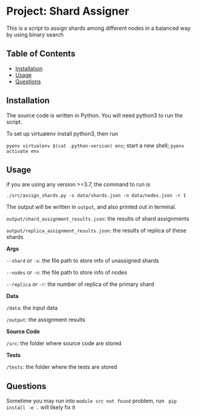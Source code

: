 # Project: Shard Assigner

This is a script to assign shards among different nodes in a balanced way by using binary search

## Table of Contents

- [Installation](#installation)
- [Usage](#usage)
- [Questions](#questions)


## Installation

The source code is written in Python. You will need python3 to run the script.

To set up  virtualenv install python3, then run

`pyenv virtualenv $(cat .python-version) env`; start a new shell; `pyenv activate env`

## Usage

if you are using any version >=3.7, the command to run is

```
./src/assign_shards.py -s data/shards.json -n data/nodes.json -r 1

```

The output will be written in `output`, and also printed out in terminal.

`output/shard_assignment_results.json`: the results of shard assignments

`output/replica_assignment_results.json`: the results of replica of these shards

**Args**

`--shard` or `-s`: the file path to store  info of unassigned shards 

`--nodes` or `-n`: the file path to store info of nodes

`--replica` or `-r`: the number of replica of the primary shard

**Data**

`/data`: the input data

`/output`: the assignment results

**Source Code**

`/src`: the folder where source code are stored

**Tests**

`/tests`: the folder where the tests are stored


## Questions
Sometime you may run into `module src not found` problem, run ` pip install -e .` will likely fix it 